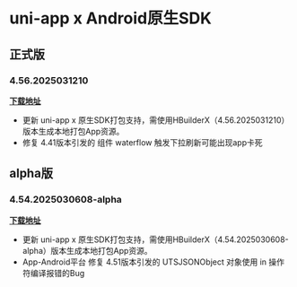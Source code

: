 # uni-app x Android原生SDK

## 正式版

### 4.56.2025031210

**[下载地址](https://web-ext-storage.dcloud.net.cn/uni-app-x/sdk/Android/Android-uni-app-x-SDK@13188-4.56.zip)**

* 更新 uni-app x 原生SDK打包支持，需使用HBuilderX（4.56.2025031210）版本生成本地打包App资源。
* 修复 4.41版本引发的 组件 waterflow 触发下拉刷新可能出现app卡死

## alpha版

### 4.54.2025030608-alpha

**[下载地址](https://web-ext-storage.dcloud.net.cn/uni-app-x/sdk/Android/Android-uni-app-x-SDK@13170-4.54.zip)**

* 更新 uni-app x 原生SDK打包支持，需使用HBuilderX（4.54.2025030608-alpha）版本生成本地打包App资源。
* App-Android平台 修复 4.51版本引发的 UTSJSONObject 对象使用 in 操作符编译报错的Bug